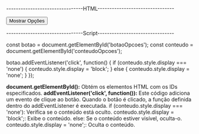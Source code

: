 --------------------------------HTML--------------------------------

<button id="botaoOpcoes">Mostrar Opções</button>
<div id="conteudoOpcoes" style="display: none;">
  <p>Opção 1</p>
  <p>Opção 2</p>
  <p>Opção 3</p>
</div>

--------------------------------Script--------------------------------

const botao = document.getElementById('botaoOpcoes');
const conteudo = document.getElementById('conteudoOpcoes');

botao.addEventListener('click', function() {
  if (conteudo.style.display === 'none') {
    conteudo.style.display = 'block';
  } else {
    conteudo.style.display = 'none';
  }
});

**document.getElementById():** Obtém os elementos HTML com os IDs especificados. 
**addEventListener('click', function()):** Este código adiciona um evento de clique ao botão. Quando o botão é clicado, a função definida dentro do addEventListener é executada. 
if (conteudo.style.display === 'none'): Verifica se o conteúdo está oculto.
conteudo.style.display = 'block';: Exibe o conteúdo. 
else: Se o conteúdo estiver visível, oculta-o.
conteudo.style.display = 'none';: Oculta o conteúdo. 